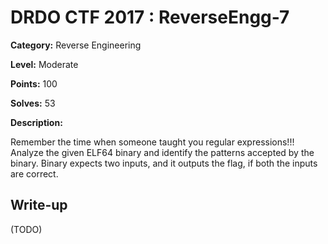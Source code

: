 # DRDO CTF 2017 : ReverseEngg-7

**Category:** Reverse Engineering

**Level:** Moderate

**Points:** 100

**Solves:** 53

**Description:**

Remember the time when someone taught you regular expressions!!! Analyze the given ELF64 binary and identify the patterns accepted by the binary. Binary expects two inputs, and it outputs the flag, if both the inputs are correct.

## Write-up

(TODO)
